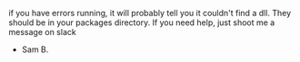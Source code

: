 if you have errors running, it will probably tell you it couldn't find a dll. They should be in your packages directory. If you need help, just shoot me a message on slack
- Sam B.
